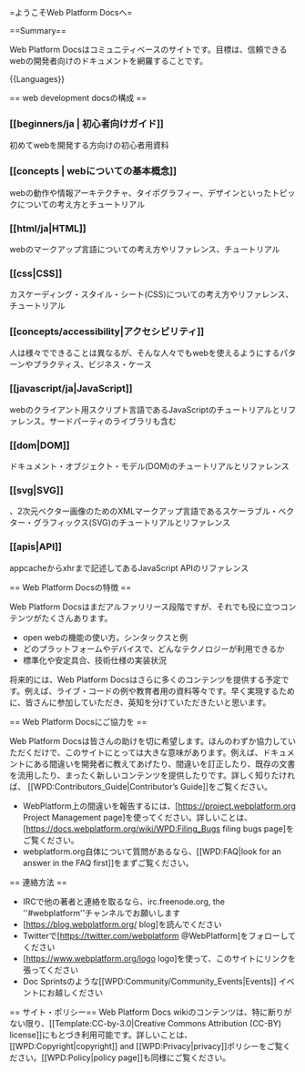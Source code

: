 =ようこそWeb Platform Docsへ=

==Summary==

Web Platform Docsはコミュニティベースのサイトです。目標は、信頼できるwebの開発者向けのドキュメントを網羅することです。

{{Languages}}

== web development docsの構成 ==

<div class="topic-container">

<div class="long-topic">

<div class="image icon-beginners"></div>

<div class="inner">
<h3>[[beginners/ja | 初心者向けガイド]]</h3>

<p>初めてwebを開発する方向けの初心者用資料</p>
</div>

</div>

<div class="long-topic">

<div class="image icon-concept"></div>

<div class="inner">
<h3>[[concepts | webについての基本概念]]</h3>

<p>webの動作や情報アーキテクチャ、タイポグラフィー、デザインといったトピックについての考え方とチュートリアル</p>
</div>

</div>

<div class="long-topic">

<div class="image icon-html"></div>

<div class="inner">
<h3>[[html/ja|HTML]]</h3>

<p>webのマークアップ言語についての考え方やリファレンス、チュートリアル</p>
</div>

</div>


<div class="long-topic">

<div class="image icon-css"></div>

<div class="inner">
<h3>[[css|CSS]]</h3>

<p>カスケーディング・スタイル・シート(CSS)についての考え方やリファレンス、チュートリアル</p>
</div>

</div>


<div class="long-topic">

<div class="image icon-accessibility"></div>

<div class="inner">
<h3>[[concepts/accessibility|アクセシビリティ]]</h3>

<p>人は様々でできることは異なるが、そんな人々でもwebを使えるようにするパターンやプラクティス、ビジネス・ケース</p>
</div>

</div>


<div class="long-topic">

<div class="image icon-js"></div>

<div class="inner">
<h3>[[javascript/ja|JavaScript]]</h3>

<p>webのクライアント用スクリプト言語であるJavaScriptのチュートリアルとリファレンス。サードパーティのライブラリも含む</p>
</div>

</div>


<div class="long-topic">

<div class="image icon-dom"></div>

<div class="inner">
<h3>[[dom|DOM]]</h3>

<p>ドキュメント・オブジェクト・モデル(DOM)のチュートリアルとリファレンス</p>
</div>

</div>


<div class="long-topic">

<div class="image icon-svg"></div>

<div class="inner">
<h3>[[svg|SVG]]</h3>

<p>、2次元ベクター画像のためのXMLマークアップ言語であるスケーラブル・ベクター・グラフィックス(SVG)のチュートリアルとリファレンス</p>
</div>

</div>

<div class="long-topic">

<div class="image icon-api"></div>

<div class="inner">
<h3>[[apis|API]]</h3>

<p>appcacheからxhrまで記述してあるJavaScript APIのリファレンス</p>
</div>

</div>

</div>
<div class="clearfixboth"></div>



== Web Platform Docsの特徴 ==

Web Platform Docsはまだアルファリリース段階ですが、それでも役に立つコンテンツがたくさんあります。

* open webの機能の使い方。シンタックスと例
* どのプラットフォームやデバイスで、どんなテクノロジーが利用できるか
* 標準化や安定具合、技術仕様の実装状況

将来的には、Web Platform Docsはさらに多くのコンテンツを提供する予定です。例えば、ライブ・コードの例や教育者用の資料等々です。早く実現するために、皆さんに参加していただき、英知を分けていただきたいと思います。


== Web Platform Docsにご協力を ==

Web Platform Docsは皆さんの助けを切に希望します。ほんのわずか協力していただくだけで、このサイトにとっては大きな意味があります。例えば、ドキュメントにある間違いを開発者に教えてあげたり、間違いを訂正したり、既存の文書を流用したり、まったく新しいコンテンツを提供したりです。詳しく知りたければ、 [[WPD:Contributors_Guide|Contributor’s Guide]]をご覧ください。

* WebPlatform上の間違いを報告するには、[https://project.webplatform.org Project Management page]を使ってください。詳しいことは、[https://docs.webplatform.org/wiki/WPD:Filing_Bugs filing bugs page]をご覧ください。
* webplatform.org自体について質問があるなら、[[WPD:FAQ|look for an answer in the FAQ first]]をまずご覧ください。

== 連絡方法 ==

* IRCで他の著者と連絡を取るなら、irc.freenode.org, the ''#webplatform''チャンネルでお願いします
* [https://blog.webplatform.org/ blog]を読んでください
* Twitterで[https://twitter.com/webplatform @WebPlatform]をフォローしてください
* [https://www.webplatform.org/logo logo]を使って、このサイトにリンクを張ってください
* Doc Sprintsのような[[WPD:Community/Community_Events|Events]] イベントにお越しください

== サイト・ポリシー==
Web Platform Docs wikiのコンテンツは、特に断りがない限り、[[Template:CC-by-3.0|Creative Commons Attribution (CC-BY) license]]にもとづき利用可能です。詳しいことは、[[WPD:Copyright|copyright]] and [[WPD:Privacy|privacy]]ポリシーをご覧ください。[[WPD:Policy|policy page]]も同様にご覧ください。